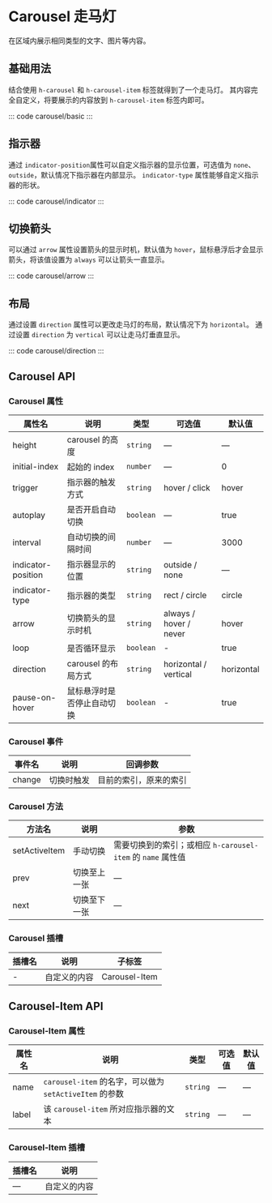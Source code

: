 <script setup>
import basic from 'exam/carousel/basic.vue'
import indicator from 'exam/carousel/indicator.vue'
import arrow from 'exam/carousel/arrow.vue'
import direction from 'exam/carousel/direction.vue'

</script>

# Carousel 走马灯

在区域内展示相同类型的文字、图片等内容。

## 基础用法

结合使用 `h-carousel` 和 `h-carousel-item` 标签就得到了一个走马灯。 其内容完全自定义，将要展示的内容放到 `h-carousel-item` 标签内即可。

::: code carousel/basic
<basic></basic>
:::

## 指示器

通过 `indicator-position`属性可以自定义指示器的显示位置，可选值为 `none`、`outside`，默认情况下指示器在内部显示。
`indicator-type` 属性能够自定义指示器的形状。

::: code carousel/indicator
<indicator></indicator>
:::

## 切换箭头

可以通过 `arrow` 属性设置箭头的显示时机，默认值为 `hover`，鼠标悬浮后才会显示箭头，将该值设置为 `always` 可以让箭头一直显示。

::: code carousel/arrow
<arrow></arrow>
:::

## 布局

通过设置 `direction` 属性可以更改走马灯的布局，默认情况下为 `horizontal`。 通过设置 `direction` 为 `vertical` 可以让走马灯垂直显示。

::: code carousel/direction
<direction></direction>
:::

## Carousel API

### Carousel 属性

| 属性名             | 说明                       | 类型      | 可选值                 | 默认值     |
| ------------------ | -------------------------- | --------- | ---------------------- | ---------- |
| height             | carousel 的高度            | `string`  | —                      | —          |
| initial-index      | 起始的 index               | `number`  | —                      | 0          |
| trigger            | 指示器的触发方式           | `string`  | hover / click          | hover      |
| autoplay           | 是否开启自动切换           | `boolean` | —                      | true       |
| interval           | 自动切换的间隔时间         | `number`  | —                      | 3000       |
| indicator-position | 指示器显示的位置           | `string`  | outside / none         | —          |
| indicator-type     | 指示器的类型               | `string`  | rect / circle          | circle     |
| arrow              | 切换箭头的显示时机         | `string`  | always / hover / never | hover      |
| loop               | 是否循环显示               | `boolean` | -                      | true       |
| direction          | carousel 的布局方式        | `string`  | horizontal / vertical  | horizontal |
| pause-on-hover     | 鼠标悬浮时是否停止自动切换 | `boolean` | -                      | true       |

### Carousel 事件

| 事件名 | 说明       | 回调参数               |
| ------ | ---------- | ---------------------- |
| change | 切换时触发 | 目前的索引，原来的索引 |

### Carousel 方法

| 方法名        | 说明         | 参数                                                        |
| ------------- | ------------ | ----------------------------------------------------------- |
| setActiveItem | 手动切换     | 需要切换到的索引；或相应 `h-carousel-item` 的 `name` 属性值 |
| prev          | 切换至上一张 | —                                                           |
| next          | 切换至下一张 | —                                                           |

### Carousel 插槽

| 插槽名 | 说明         | 子标签        |
| ------ | ------------ | ------------- |
| -      | 自定义的内容 | Carousel-Item |

## Carousel-Item API

### Carousel-Item 属性

| 属性名 | 说明                                                    | 类型     | 可选值 | 默认值 |
| ------ | ------------------------------------------------------- | -------- | ------ | ------ |
| name   | `carousel-item` 的名字，可以做为 `setActiveItem` 的参数 | `string` | —      | —      |
| label  | 该 `carousel-item` 所对应指示器的文本                   | `string` | —      | —      |

### Carousel-Item 插槽

| 插槽名 | 说明         |
| ------ | ------------ |
| —      | 自定义的内容 |
